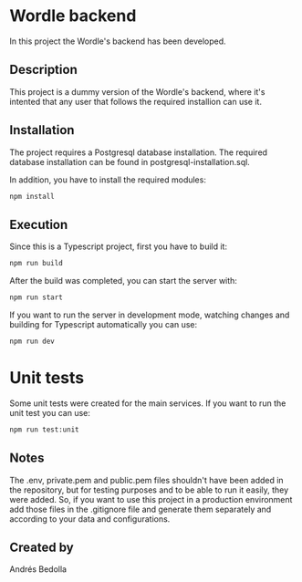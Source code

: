 # Wordle backend

In this project the Wordle's backend has been developed.

## Description

This project is a dummy version of the Wordle's backend, where it's intented that any user that follows the required installion can use it.

## Installation

The project requires a Postgresql database installation. The required database installation can be found in postgresql-installation.sql.

In addition, you have to install the required modules:

```bash
npm install
```

## Execution

Since this is a Typescript project, first you have to build it:

```bash
npm run build
```

After the build was completed, you can start the server with:

```bash
npm run start
```

If you want to run the server in development mode, watching changes and building for Typescript automatically you can use:

```bash
npm run dev
```

# Unit tests

Some unit tests were created for the main services. If you want to run the unit test you can use:

```bash
npm run test:unit
```

## Notes

The .env, private.pem and public.pem files shouldn't have been added in the repository, but for testing purposes and to be able to run it easily, they were added. So, if you want to use this project in a production environment add those files in the .gitignore file and generate them separately and according to your data and configurations.

## Created by

Andrés Bedolla
